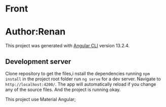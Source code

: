 # Front 
# Author:Renan
This project was generated with [Angular CLI](https://github.com/angular/angular-cli) version 13.2.4.

## Development server
Clone repository to get the files,i nstall the dependencies running `npm install` in the project root folder
run `ng serve` for a dev server. Navigate to `http://localhost:4200/`. The app will automatically reload if you change any of the source files.
And the project is running okay.

This project use Material Angular;



